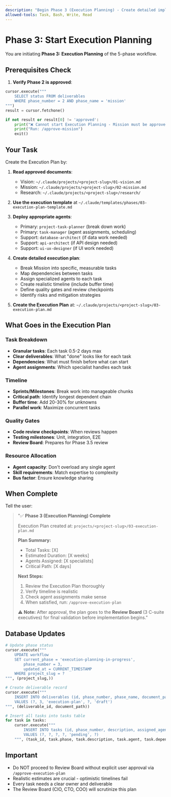 ```yaml
---
description: "Begin Phase 3 (Execution Planning) - Create detailed implementation plan"
allowed-tools: Task, Bash, Write, Read
---
```


# Phase 3: Start Execution Planning

You are initiating **Phase 3: Execution Planning** of the 5-phase workflow.

## Prerequisites Check

1. **Verify Phase 2 is approved**:
```python
cursor.execute("""
    SELECT status FROM deliverables
    WHERE phase_number = 2 AND phase_name = 'mission'
""")
result = cursor.fetchone()

if not result or result[0] != 'approved':
    print("❌ Cannot start Execution Planning - Mission must be approved first")
    print("Run: /approve-mission")
    exit()
```

## Your Task

Create the Execution Plan by:

1. **Read approved documents**:
   - Vision: `~/.claude/projects/<project-slug>/01-vision.md`
   - Mission: `~/.claude/projects/<project-slug>/02-mission.md`
   - Research: `~/.claude/projects/<project-slug>/research/`

2. **Use the execution template** at `~/.claude/templates/phases/03-execution-plan-template.md`

3. **Deploy appropriate agents**:
   - Primary: `project-task-planner` (break down work)
   - Primary: `task-manager` (agent assignments, scheduling)
   - Support: `database-architect` (if data work needed)
   - Support: `api-architect` (if API design needed)
   - Support: `ui-ux-designer` (if UI work needed)

4. **Create detailed execution plan**:
   - Break Mission into specific, measurable tasks
   - Map dependencies between tasks
   - Assign specialized agents to each task
   - Create realistic timeline (include buffer time)
   - Define quality gates and review checkpoints
   - Identify risks and mitigation strategies

5. **Create the Execution Plan** at:
   `~/.claude/projects/<project-slug>/03-execution-plan.md`

## What Goes in the Execution Plan

### Task Breakdown
- **Granular tasks**: Each task 0.5-2 days max
- **Clear deliverables**: What "done" looks like for each task
- **Dependencies**: What must finish before what can start
- **Agent assignments**: Which specialist handles each task

### Timeline
- **Sprints/Milestones**: Break work into manageable chunks
- **Critical path**: Identify longest dependent chain
- **Buffer time**: Add 20-30% for unknowns
- **Parallel work**: Maximize concurrent tasks

### Quality Gates
- **Code review checkpoints**: When reviews happen
- **Testing milestones**: Unit, integration, E2E
- **Review Board**: Prepares for Phase 3.5 review

### Resource Allocation
- **Agent capacity**: Don't overload any single agent
- **Skill requirements**: Match expertise to complexity
- **Bus factor**: Ensure knowledge sharing

## When Complete

Tell the user:
> "✅ **Phase 3 (Execution Planning) Complete**
>
> Execution Plan created at: `projects/<project-slug>/03-execution-plan.md`
>
> **Plan Summary:**
> - Total Tasks: [X]
> - Estimated Duration: [X weeks]
> - Agents Assigned: [X specialists]
> - Critical Path: [X days]
>
> **Next Steps:**
> 1. Review the Execution Plan thoroughly
> 2. Verify timeline is realistic
> 3. Check agent assignments make sense
> 4. When satisfied, run: `/approve-execution-plan`
>
> ⚠️ **Note:** After approval, the plan goes to the **Review Board** (3 C-suite executives) for final validation before implementation begins."

## Database Updates

```python
# Update phase status
cursor.execute("""
    UPDATE workflow
    SET current_phase = 'execution-planning-in-progress',
        phase_number = 3,
        updated_at = CURRENT_TIMESTAMP
    WHERE project_slug = ?
""", (project_slug,))

# Create deliverable record
cursor.execute("""
    INSERT INTO deliverables (id, phase_number, phase_name, document_path, status)
    VALUES (?, 3, 'execution-plan', ?, 'draft')
""", (deliverable_id, document_path))

# Insert all tasks into tasks table
for task in tasks:
    cursor.execute("""
        INSERT INTO tasks (id, phase_number, description, assigned_agent, status, dependencies)
        VALUES (?, ?, ?, ?, 'pending', ?)
    """, (task_id, task.phase, task.description, task.agent, task.dependencies))
```

## Important

- Do NOT proceed to Review Board without explicit user approval via `/approve-execution-plan`
- Realistic estimates are crucial - optimistic timelines fail
- Every task needs a clear owner and deliverable
- The Review Board (CIO, CTO, COO) will scrutinize this plan
